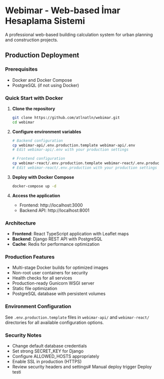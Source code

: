 # Webimar - Web-based İmar Hesaplama Sistemi

A professional web-based building calculation system for urban planning and construction projects.

## Production Deployment

### Prerequisites
- Docker and Docker Compose
- PostgreSQL (if not using Docker)

### Quick Start with Docker

1. **Clone the repository**
   ```bash
   git clone https://github.com/atlnatln/webimar.git
   cd webimar
   ```

2. **Configure environment variables**
   ```bash
   # Backend configuration
   cp webimar-api/.env.production.template webimar-api/.env
   # Edit webimar-api/.env with your production settings
   
   # Frontend configuration  
   cp webimar-react/.env.production.template webimar-react/.env.production
   # Edit webimar-react/.env.production with your production settings
   ```

3. **Deploy with Docker Compose**
   ```bash
   docker-compose up -d
   ```

4. **Access the application**
   - Frontend: http://localhost:3000
   - Backend API: http://localhost:8001

### Architecture
- **Frontend**: React TypeScript application with Leaflet maps
- **Backend**: Django REST API with PostgreSQL
- **Cache**: Redis for performance optimization

### Production Features
- Multi-stage Docker builds for optimized images
- Non-root user containers for security
- Health checks for all services
- Production-ready Gunicorn WSGI server
- Static file optimization
- PostgreSQL database with persistent volumes

### Environment Configuration
See `.env.production.template` files in `webimar-api/` and `webimar-react/` directories for all available configuration options.

### Security Notes
- Change default database credentials
- Set strong SECRET_KEY for Django
- Configure ALLOWED_HOSTS appropriately
- Enable SSL in production (HTTPS)
- Review security headers and settings# Manual deploy trigger
Deploy testi
